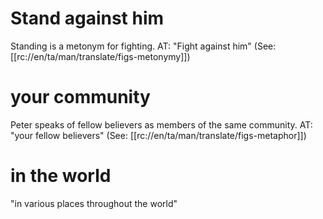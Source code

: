 # Stand against him

Standing is a metonym for fighting. AT: "Fight against him" (See: [[rc://en/ta/man/translate/figs-metonymy]])

# your community

Peter speaks of fellow believers as members of the same community. AT: "your fellow believers" (See: [[rc://en/ta/man/translate/figs-metaphor]])

# in the world

"in various places throughout the world"

